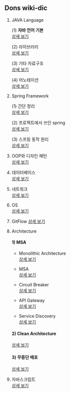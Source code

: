## Dons wiki-dic

1. JAVA Language  

    (1) **자바 언어 기본**   
    [상세 보기](https://github.com/Donsworkout/techInterview/blob/master/java/java.md)

    (2) 라이브러리  
    [상세 보기](https://github.com/Donsworkout/techInterview/blob/master/java/libraries.md)

    (3) 기타 자료구조  
    [상세 보기](https://github.com/Donsworkout/techInterview/blob/master/java/data_structure.md)

    (4) 어노테이션  
    [상세 보기](https://github.com/Donsworkout/techInterview/blob/master/java/annotations.md)

2. Spring Framework 

    (1) 간단 정리  
    [상세 보기](https://github.com/Donsworkout/techInterview/blob/master/spring/spring.md)

    (2) 프로젝트에서 쓰인 spring   
    [상세 보기](https://github.com/Donsworkout/techInterview/blob/master/spring/spring_intermediate.md)

    (3) 스프링 동작 원리   
    [상세 보기](https://github.com/Donsworkout/techInterview/blob/master/spring/spring_2.md)

3. OOP와 디자인 패턴  
[상세 보기](https://github.com/Donsworkout/techInterview/blob/master/oop/oop.md)

4. 데이터베이스  
[상세 보기](https://github.com/Donsworkout/techInterview/blob/master/database/database.md)

5. 네트워크    
[상세 보기](https://github.com/Donsworkout/techInterview/blob/master/network/network.md)

6. OS   
[상세 보기](https://github.com/Donsworkout/techInterview/blob/master/os/os.md)

7. GitFlow
[상세 보기](https://github.com/Donsworkout/techInterview/blob/master/git/gitflow.md)

8. Architecture

    #### 1) MSA
    - Monolithic Architecture  
    [상세 보기](https://github.com/Donsworkout/techInterview/blob/master/architecture/monolithic.md)

    - MSA  
    [상세 보기](https://github.com/Donsworkout/techInterview/blob/master/architecture/msa.md)

    - Circuit Breaker  
    [상세 보기](https://github.com/Donsworkout/techInterview/blob/master/architecture/circuit_breaker.md)

    - API Gateway  
    [상세 보기](https://github.com/Donsworkout/techInterview/blob/master/architecture/api_gateway.md)

    - Service Discovery  
    [상세 보기](https://github.com/Donsworkout/techInterview/blob/master/architecture/service_discovery.md)

    #### 2) Clean Architecture  
    [상세 보기](https://github.com/Donsworkout/techInterview/blob/master/architecture/clean_architecture.md)

    #### 3) 무중단 배포
    [상세 보기](https://github.com/Donsworkout/techInterview/blob/master/architecture/continuous_deploy.md)

9. 자바스크립트   
    [상세 보기](https://github.com/Donsworkout/techInterview/blob/master/js/js.md)